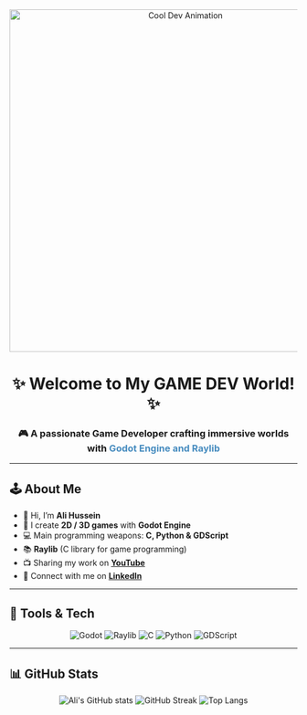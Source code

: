 <div align="center">
  <img src="https://media1.giphy.com/media/v1.Y2lkPTc5MGI3NjExZXppYTNhcDNnNTQ5NWQyeHFydnVyaW93ZjRuaGEwNHd6bWt5MXppZSZlcD12MV9pbnRlcm5hbF9naWZfYnlfaWQmY3Q9Zw/xT0xeMIcsHFxsN5M8E/giphy.gif" width="600" alt="Cool Dev Animation"/>
</div>

<div align="center">
  <h1>✨ Welcome to My GAME DEV World! ✨</h1>
  <h3>🎮 A passionate <strong>Game Developer</strong> crafting immersive worlds with <span style="color:#478CBF;">Godot Engine and Raylib</span></h3>
</div>

---

## 🕹️ About Me  

- 👋 Hi, I’m **Ali Hussein**  
- 🧩 I create **2D / 3D games** with **Godot Engine**  
- 💻 Main programming weapons: **C, Python & GDScript**  
- 📚 **Raylib** (C library for game programming)  
- 📺 Sharing my work on [**YouTube**](https://www.youtube.com/@Platourygo)  
- 💼 Connect with me on [**LinkedIn**](https://www.linkedin.com/in/platoury/)  

---

## 🚀 Tools & Tech  

<div align="center">
  <img src="https://img.shields.io/badge/Godot-478CBF?style=for-the-badge&logo=godot-engine&logoColor=white&labelColor=2C2C2C" alt="Godot"/>
  <img src="https://img.shields.io/badge/Raylib-000000?style=for-the-badge&logo=raylib&logoColor=white&labelColor=2C2C2C" alt="Raylib"/>
  <img src="https://img.shields.io/badge/C-00599C?style=for-the-badge&logo=c&logoColor=white&labelColor=2C2C2C" alt="C"/>
  <img src="https://img.shields.io/badge/Python-FFD43B?style=for-the-badge&logo=python&logoColor=black&labelColor=2C2C2C" alt="Python"/>
  <img src="https://img.shields.io/badge/GDScript-478CBF?style=for-the-badge&logo=godot-engine&logoColor=white&labelColor=2C2C2C" alt="GDScript"/>
</div>

---

## 📊 GitHub Stats  

<div align="center">

<!-- Overall Stats -->
![Ali's GitHub stats](https://github-readme-stats.vercel.app/api?username=Platoury&show_icons=true&theme=tokyonight&hide_border=true&count_private=true) <!-- Streak Stats -->
![GitHub Streak](https://streak-stats.demolab.com?user=Platoury&theme=tokyonight&hide_border=true&date_format=M%20j%5B%2C%20Y%5D) <!-- Top Languages (excluding C repos) -->
![Top Langs](https://github-readme-stats.vercel.app/api/top-langs/?username=Platoury&layout=compact&theme=tokyonight&hide_border=true&exclude_repo=some-c-repo)






</div>

